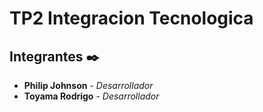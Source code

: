 # TP2 Integracion Tecnologica

## Integrantes ✒️

* **Philip Johnson** - *Desarrollador*
* **Toyama Rodrigo** - *Desarrollador*
